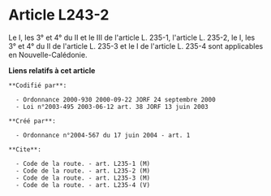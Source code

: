 # Article L243-2

Le I, les 3° et 4° du II et le III de l'article L. 235-1, l'article L. 235-2, le I, les 3° et 4° du II de l'article L. 235-3
et le I de l'article L. 235-4 sont applicables en Nouvelle-Calédonie.

**Liens relatifs à cet article**

	**Codifié par**:

	  - Ordonnance 2000-930 2000-09-22 JORF 24 septembre 2000
	  - Loi n°2003-495 2003-06-12 art. 38 JORF 13 juin 2003

	**Créé par**:

	  - Ordonnance n°2004-567 du 17 juin 2004 - art. 1

	**Cite**:

	  - Code de la route. - art. L235-1 (M)
	  - Code de la route. - art. L235-2 (M)
	  - Code de la route. - art. L235-3 (M)
	  - Code de la route. - art. L235-4 (V)
